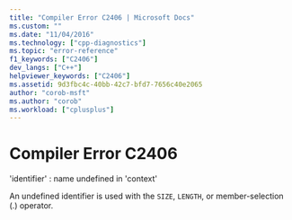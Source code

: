 ```yaml
---
title: "Compiler Error C2406 | Microsoft Docs"
ms.custom: ""
ms.date: "11/04/2016"
ms.technology: ["cpp-diagnostics"]
ms.topic: "error-reference"
f1_keywords: ["C2406"]
dev_langs: ["C++"]
helpviewer_keywords: ["C2406"]
ms.assetid: 9d3fbc4c-40bb-42c7-bfd7-7656c40e2065
author: "corob-msft"
ms.author: "corob"
ms.workload: ["cplusplus"]
---
```

# Compiler Error C2406
'identifier' : name undefined in 'context'  
  
 An undefined identifier is used with the `SIZE`, `LENGTH`, or member-selection (.) operator.